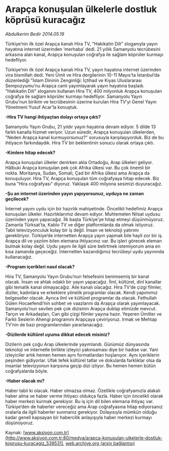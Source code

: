 # Arapça konuşulan ülkelerle dostluk köprüsü kuracağız

*Abdulkerim Bedir 2014.05.19*

<div class="pNewsDetailMainContent ctx_content" itemprop="articleBody">
 <p dir="LTR">
  Türkiye’nin ilk özel Arapça kanalı Hira TV, "Hakikatin Dili" sloganıyla yayın hayatına internet üzerinden ‘merhaba’ dedi. 21 yıllık Samanyolu tecrübesini arkasına alan kanal, Arapça konuşulan coğrafya ile sağlam köprüler kurmayı hedefliyor.
 </p>
 <p dir="LTR">
  Türkiye’nin ilk özel Arapça kanalı Hira TV, yayın hayatına internet üzerinden vira bismillah dedi. Yeni Ümit ve Hira dergilerinin 10-11 Mayıs’ta İstanbul’da düzenlediği "İslam Dininin Zenginliği: İçtihad ve Kıyas Uluslararası Sempozyumu’nu Arapça canlı yayımlayarak yayın hayatına başladı. "Hakikatin Dili" sloganını kullanan Hira TV, 400 milyonluk Arapça konuşulan coğrafya ile sağlam köprüler kurmayı hedefliyor. Samanyolu Yayın Grubu’nun birikim ve tecrübesinin üzerine kurulan Hira TV’yi Genel Yayın Yönetmeni Yusuf Acar’la konuştuk.
 </p>
 <p dir="LTR">
  <strong>
   -Hira TV hangi ihtiyaçtan dolayı ortaya çıktı?
  </strong>
 </p>
 <p dir="LTR">
  Samanyolu Yayın Grubu, 21 yıldır yayın hayatına devam ediyor. 5 dilde 13 farklı kanalla hizmet veriyor. Uzun süredir, Arapça konuşulan ülkelerden, "Neden Arapça kanal kurmuyorsunuz?" sorusuyla karşılaşıyorduk. Biz de bu ihtiyacın farkındaydık. Hira TV bir beklentinin sonucu olarak ortaya çıktı.
 </p>
 <p dir="LTR">
  <strong>
   -Kimlere hitap edecek?
  </strong>
 </p>
 <p dir="LTR">
  Arapça konuşulan ülkeler denirken akla Ortadoğu, Arap ülkeleri geliyor. Hâlbuki Arapça konuşulan pek çok Afrika ülkesi var. Bu çok önemli bir nokta. Moritanya, Sudan, Somali, Çad bir Afrika ülkesi ama Arapça da konuşuluyor. Hira TV, Arapça konuşulan tüm coğrafyaya hitap edecek. Biz buna "Hira coğrafyası" diyoruz. Yaklaşık 400 milyona sesimizi duyuracağız.
 </p>
 <p dir="LTR">
  <strong>
   -Şu an internet üzerinden yayın yapıyorsunuz, uyduya ne zaman geçilecek?
  </strong>
 </p>
 <p dir="LTR">
  İnternet yayını uydu için bir hazırlık mahiyetinde. Öncelikli hedefimiz Arapça konuşulan ülkeler. Hazırlıklarımız devam ediyor. Muhtemelen Nilsat uydusu üzerinden yayın yapacağız. İlk başta Türkiye’ye hitap etmeyi düşünmüyoruz. Zamanla Türksat’ta, Kablo TV ve diğer platformlarda da olmak istiyoruz. Tabii televizyonculuk kolay bir iş değil. İnsan ve teknoloji yatırımı gerektiriyor. Türkiye’de internetten Arapça yayın yapmak bile hayli zor bir iş. Arapça dil ve yazılım bilen elemana ihtiyacınız var. Bu işleri görecek eleman bulmak kolay değil. Uydu yayını ile ilgili süre belirtmek istemiyorum ama en kısa zamanda geçeceğiz. İnternetten kazandığımız tecrübeyi uydu yayınında kullanacağız.
 </p>
 <p dir="LTR">
  <strong>
   -Program içerikleri nasıl olacak?
  </strong>
 </p>
 <p dir="LTR">
  Hira TV, Samanyolu Yayın Grubu’nun felsefesini benimsemiş bir kanal olacak. İnsan ve ahlak odaklı bir yayın yapacağız. İlmî, kültürel, dinî kanallar gibi tematik kanal olmayacağız. Aile kanalı olacağız. Hira TV’de çizgi filmler, diziler, kadınlara ve erkeklere yönelik programlar olacak. Kendi yapımımız belgeseller olacak. Ayrıca ilmî ve kültürel programlar da olacak. Fethullah Gülen Hocaefendi’nin sohbet ve vaazlarını da Arapça olarak yayımlayacak. Samanyolu’nun sevilen pek çok dizisinin Arapça dublajı elimizde mevcut. Tarçın ve Arkadaşları, Can gibi çizgi filmler yayına hazır. Yeşeren Ümitler ve Farklı Seslerin Ahengi programını Arapçaya çeviriyoruz. Irmak ve Mehtap TV’nin de bazı programlarından yararlanacağız.
 </p>
 <p dir="LTR">
  <strong>
   -Dizilerde kültürel uyuma dikkat edecek misiniz?
  </strong>
 </p>
 <p dir="LTR">
  Dizilerin pek çoğu Arap ülkelerinde yayımlandı. Günümüz dünyasında teknoloji ve internetle birlikte izleyici yakınsaması diye bir hadise var. Yani izleyiciler artık hemen hemen aynı formatlardan hoşlanıyor. Aynı içeriklerin peşinden gidiyorlar. Ufak tefek kültürel tatlar ve dokularda farklıklar olsa da insanlar televizyonun karşısına geçip dizi izliyor. Bu hemen hemen bütün coğrafyalarda böyle.
 </p>
 <p dir="LTR">
  <strong>
   -Haber olacak mı?
  </strong>
 </p>
 <p dir="LTR">
  Haber tabii ki olacak. Haber olmazsa olmaz. Özellikle coğrafyamızla alakalı haber alma ve haber verme ihtiyacı oldukça fazla. Haber için öncelikli olarak haber merkezi kurmak gerekiyor. Bu iş için dil bilen elemana ihtiyaç var. Türkiye’den de haberler vereceğiz ama Arap coğrafyasına hitap ediyorsanız oralarla da ilgili haberler sunmanız gerekiyor. Dolayısıyla mümkün olduğu kadar geneli kapsayan bir habercilik anlayışıyla haber merkezi kurmayı düşünüyoruz.
 </p>
</div>


Kaynak: [www.aksiyon.com.tr](http://www.aksiyon.com.tr:80/medya/arapca-konusulan-ulkelerle-dostluk-koprusu-kuracagiz_538531), [web.archive.org (arşiv bağlantısı)](http://web.archive.org/web/20160220083308/http://www.aksiyon.com.tr:80/medya/arapca-konusulan-ulkelerle-dostluk-koprusu-kuracagiz_538531)
